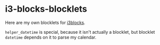 # i3-blocks-blocklets

Here are my own blocklets for [i3blocks](https://github.com/vivien/i3blocks).

`helper_datetime` is special, because it isn't actually a blocklet, but blocklet `datetime` depends on it to parse my calendar.
